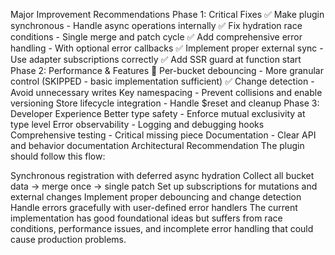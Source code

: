 Major Improvement Recommendations
Phase 1: Critical Fixes
✅ Make plugin synchronous - Handle async operations internally
✅ Fix hydration race conditions - Single merge and patch cycle
✅ Add comprehensive error handling - With optional error callbacks
✅ Implement proper external sync - Use adapter subscriptions correctly
✅ Add SSR guard at function start
Phase 2: Performance & Features
🔄 Per-bucket debouncing - More granular control (SKIPPED - basic implementation sufficient)
✅ Change detection - Avoid unnecessary writes
Key namespacing - Prevent collisions and enable versioning
Store lifecycle integration - Handle $reset and cleanup
Phase 3: Developer Experience
Better type safety - Enforce mutual exclusivity at type level
Error observability - Logging and debugging hooks
Comprehensive testing - Critical missing piece
Documentation - Clear API and behavior documentation
Architectural Recommendation
The plugin should follow this flow:

Synchronous registration with deferred async hydration
Collect all bucket data → merge once → single patch
Set up subscriptions for mutations and external changes
Implement proper debouncing and change detection
Handle errors gracefully with user-defined error handlers
The current implementation has good foundational ideas but suffers from race conditions, performance issues, and incomplete error handling that could cause production problems.